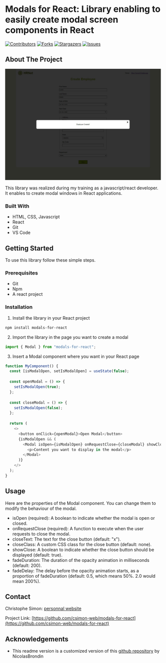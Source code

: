 <!-- PROJECT SHIELDS -->
<!--
*** This template uses markdown "reference style" links for readability.
*** Reference links are enclosed in brackets [ ] instead of parentheses ( ).
*** See the bottom of this document for the declaration of the reference variables
*** for contributors-url, forks-url, etc. This is an optional, concise syntax you may use.
*** https://www.markdownguide.org/basic-syntax/#reference-style-links
-->

# Modals for React: Library enabling to easily create modal screen components in React

[![Contributors][contributors-shield]][contributors-url] [![Forks][forks-shield]][forks-url] [![Stargazers][stars-shield]][stars-url] [![Issues][issues-shield]][issues-url]

<!-- ABOUT THE PROJECT -->

## About The Project

[![Modals for React screenshot][product-screenshot]](#)

This library was realized during my training as a javascript/react developer.
It enables to create modal windows in React applications.

### Built With

- HTML, CSS, Javascript
- React
- Git
- VS Code

<!-- GETTING STARTED -->

## Getting Started

To use this library follow these simple steps.

### Prerequisites

- Git
- Npm
- A react project

### Installation

1. Install the library in your React project

```sh
npm install modals-for-react
```

2. Import the library in the page you want to create a modal

```js
import { Modal } from "modals-for-react";
```

3. Insert a Modal component where you want in your React page

```js
function MyComponent() {
  const [isModalOpen, setIsModalOpen] = useState(false);

  const openModal = () => {
    setIsModalOpen(true);
  };

  const closeModal = () => {
    setIsModalOpen(false);
  };

  return (
    <>
      <button onClick={openModal}>Open Modal</button>
      {isModalOpen && (
        <Modal isOpen={isModalOpen} onRequestClose={closeModal} showClose>
          <p>Content you want to display in the modal</p>
        </Modal>
      )}
    </>
  );
}
```

<!-- USAGE EXAMPLES -->

## Usage

Here are the properties of the Modal component. You can change them to modify the behaviour of the modal.

- isOpen (required): A boolean to indicate whether the modal is open or closed.
- onRequestClose (required): A function to execute when the user requests to close the modal.
- closeText: The text for the close button (default: "x").
- closeClass: A custom CSS class for the close button (default: none).
- showClose: A boolean to indicate whether the close button should be displayed (default: true).
- fadeDuration: The duration of the opacity animation in milliseconds (default: 200).
- fadeDelay: The delay before the opacity animation starts, as a proportion of fadeDuration (default: 0.5, which means 50%. 2.0 would mean 200%).

<!-- CONTACT -->

## Contact

Christophe Simon: [personnal website](https://www.csimon.info)

Project Link: [https://github.com/csimon-web/modals-for-react](https://github.com/csimon-web/modals-for-react)

<!-- ACKNOWLEDGEMENTS -->

## Acknowledgements

- This readme version is a customized version of this [github repository](https://github.com/NicolasBrondin/basic-readme-template) by NicolasBrondin

<!-- MARKDOWN LINKS & IMAGES -->
<!-- https://www.markdownguide.org/basic-syntax/#reference-style-links -->

[contributors-shield]: https://img.shields.io/github/contributors/csimon-web/modals-for-react.svg?style=flat-square
[contributors-url]: https://github.com/csimon-web/modals-for-react/graphs/contributors
[forks-shield]: https://img.shields.io/github/forks/csimon-web/modals-for-react.svg?style=flat-square
[forks-url]: https://github.com/csimon-web/modals-for-react/network/members
[stars-shield]: https://img.shields.io/github/stars/csimon-web/modals-for-react.svg?style=flat-square
[stars-url]: https://github.com/csimon-web/modals-for-react/stargazers
[issues-shield]: https://img.shields.io/github/issues/csimon-web/modals-for-react.svg?style=flat-square
[issues-url]: https://github.com/csimon-web/modals-for-react/issues
[product-screenshot]: docs/screenshot.jpg
